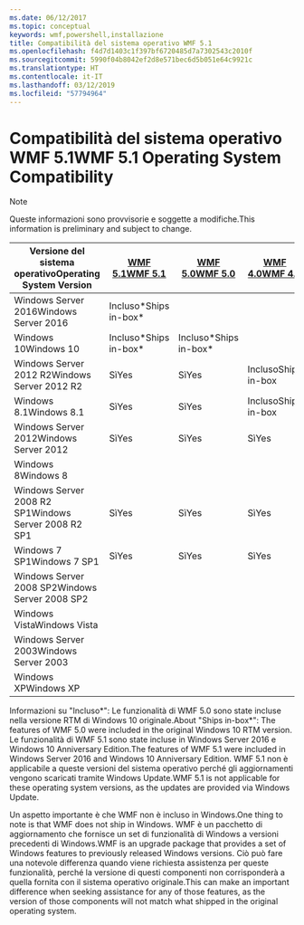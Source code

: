 ```yaml
---
ms.date: 06/12/2017
ms.topic: conceptual
keywords: wmf,powershell,installazione
title: Compatibilità del sistema operativo WMF 5.1
ms.openlocfilehash: f4d7d1403c1f397bf6720485d7a7302543c2010f
ms.sourcegitcommit: 5990f04b8042ef2d8e571bec6d5b051e64c9921c
ms.translationtype: HT
ms.contentlocale: it-IT
ms.lasthandoff: 03/12/2019
ms.locfileid: "57794964"
---
```

# <a name="wmf-51-operating-system-compatibility"></a><span data-ttu-id="fe3bf-103">Compatibilità del sistema operativo WMF 5.1</span><span class="sxs-lookup"><span data-stu-id="fe3bf-103">WMF 5.1 Operating System Compatibility</span></span>

> [!NOTE]
> <span data-ttu-id="fe3bf-104">Queste informazioni sono provvisorie e soggette a modifiche.</span><span class="sxs-lookup"><span data-stu-id="fe3bf-104">This information is preliminary and subject to change.</span></span>

| <span data-ttu-id="fe3bf-105">Versione del sistema operativo</span><span class="sxs-lookup"><span data-stu-id="fe3bf-105">Operating System Version</span></span> | [<span data-ttu-id="fe3bf-106">WMF 5.1</span><span class="sxs-lookup"><span data-stu-id="fe3bf-106">WMF 5.1</span></span>](https://aka.ms/wmf51download) | [<span data-ttu-id="fe3bf-107">WMF 5.0</span><span class="sxs-lookup"><span data-stu-id="fe3bf-107">WMF 5.0</span></span>](https://aka.ms/wmf5download) | [<span data-ttu-id="fe3bf-108">WMF 4.0</span><span class="sxs-lookup"><span data-stu-id="fe3bf-108">WMF 4.0</span></span>](https://aka.ms/wmf4download) |  [<span data-ttu-id="fe3bf-109">WMF 3.0</span><span class="sxs-lookup"><span data-stu-id="fe3bf-109">WMF 3.0</span></span>](https://aka.ms/wmf3download) | [<span data-ttu-id="fe3bf-110">WMF 2.0</span><span class="sxs-lookup"><span data-stu-id="fe3bf-110">WMF 2.0</span></span>](https://aka.ms/wmf2download) |
| ------------------------ | ----------- | ----------- | ----------- | ------------ |  ------------- |
| <span data-ttu-id="fe3bf-111">Windows Server 2016</span><span class="sxs-lookup"><span data-stu-id="fe3bf-111">Windows Server 2016</span></span> | <span data-ttu-id="fe3bf-112">Incluso\*</span><span class="sxs-lookup"><span data-stu-id="fe3bf-112">Ships in-box\*</span></span> |  |  |  |  |
| <span data-ttu-id="fe3bf-113">Windows 10</span><span class="sxs-lookup"><span data-stu-id="fe3bf-113">Windows 10</span></span> | <span data-ttu-id="fe3bf-114">Incluso\*</span><span class="sxs-lookup"><span data-stu-id="fe3bf-114">Ships in-box\*</span></span> | <span data-ttu-id="fe3bf-115">Incluso\*</span><span class="sxs-lookup"><span data-stu-id="fe3bf-115">Ships in-box\*</span></span>  | | | |
| <span data-ttu-id="fe3bf-116">Windows Server 2012 R2</span><span class="sxs-lookup"><span data-stu-id="fe3bf-116">Windows Server 2012 R2</span></span>| <span data-ttu-id="fe3bf-117">Sì</span><span class="sxs-lookup"><span data-stu-id="fe3bf-117">Yes</span></span> | <span data-ttu-id="fe3bf-118">Sì</span><span class="sxs-lookup"><span data-stu-id="fe3bf-118">Yes</span></span> | <span data-ttu-id="fe3bf-119">Incluso</span><span class="sxs-lookup"><span data-stu-id="fe3bf-119">Ships in-box</span></span> |  |  |
| <span data-ttu-id="fe3bf-120">Windows 8.1</span><span class="sxs-lookup"><span data-stu-id="fe3bf-120">Windows 8.1</span></span> | <span data-ttu-id="fe3bf-121">Sì</span><span class="sxs-lookup"><span data-stu-id="fe3bf-121">Yes</span></span> | <span data-ttu-id="fe3bf-122">Sì</span><span class="sxs-lookup"><span data-stu-id="fe3bf-122">Yes</span></span> |  <span data-ttu-id="fe3bf-123">Incluso</span><span class="sxs-lookup"><span data-stu-id="fe3bf-123">Ships in-box</span></span> |  |  |
| <span data-ttu-id="fe3bf-124">Windows Server 2012</span><span class="sxs-lookup"><span data-stu-id="fe3bf-124">Windows Server 2012</span></span> | <span data-ttu-id="fe3bf-125">Sì</span><span class="sxs-lookup"><span data-stu-id="fe3bf-125">Yes</span></span> | <span data-ttu-id="fe3bf-126">Sì</span><span class="sxs-lookup"><span data-stu-id="fe3bf-126">Yes</span></span> | <span data-ttu-id="fe3bf-127">Sì</span><span class="sxs-lookup"><span data-stu-id="fe3bf-127">Yes</span></span> |  <span data-ttu-id="fe3bf-128">Incluso</span><span class="sxs-lookup"><span data-stu-id="fe3bf-128">Ships in-box</span></span> | |
| <span data-ttu-id="fe3bf-129">Windows 8</span><span class="sxs-lookup"><span data-stu-id="fe3bf-129">Windows 8</span></span> |  |  |  | <span data-ttu-id="fe3bf-130">Incluso</span><span class="sxs-lookup"><span data-stu-id="fe3bf-130">Ships in-box</span></span> | |
| <span data-ttu-id="fe3bf-131">Windows Server 2008 R2 SP1</span><span class="sxs-lookup"><span data-stu-id="fe3bf-131">Windows Server 2008 R2 SP1</span></span> | <span data-ttu-id="fe3bf-132">Sì</span><span class="sxs-lookup"><span data-stu-id="fe3bf-132">Yes</span></span> | <span data-ttu-id="fe3bf-133">Sì</span><span class="sxs-lookup"><span data-stu-id="fe3bf-133">Yes</span></span> | <span data-ttu-id="fe3bf-134">Sì</span><span class="sxs-lookup"><span data-stu-id="fe3bf-134">Yes</span></span> |  <span data-ttu-id="fe3bf-135">Sì</span><span class="sxs-lookup"><span data-stu-id="fe3bf-135">Yes</span></span>| <span data-ttu-id="fe3bf-136">Incluso</span><span class="sxs-lookup"><span data-stu-id="fe3bf-136">Ships in-box</span></span> |
| <span data-ttu-id="fe3bf-137">Windows 7 SP1</span><span class="sxs-lookup"><span data-stu-id="fe3bf-137">Windows 7 SP1</span></span>  | <span data-ttu-id="fe3bf-138">Sì</span><span class="sxs-lookup"><span data-stu-id="fe3bf-138">Yes</span></span> | <span data-ttu-id="fe3bf-139">Sì</span><span class="sxs-lookup"><span data-stu-id="fe3bf-139">Yes</span></span> | <span data-ttu-id="fe3bf-140">Sì</span><span class="sxs-lookup"><span data-stu-id="fe3bf-140">Yes</span></span> | <span data-ttu-id="fe3bf-141">Sì</span><span class="sxs-lookup"><span data-stu-id="fe3bf-141">Yes</span></span> | <span data-ttu-id="fe3bf-142">Incluso</span><span class="sxs-lookup"><span data-stu-id="fe3bf-142">Ships in-box</span></span> |
| <span data-ttu-id="fe3bf-143">Windows Server 2008 SP2</span><span class="sxs-lookup"><span data-stu-id="fe3bf-143">Windows Server 2008 SP2</span></span> | | | | <span data-ttu-id="fe3bf-144">Sì</span><span class="sxs-lookup"><span data-stu-id="fe3bf-144">Yes</span></span> | <span data-ttu-id="fe3bf-145">Sì</span><span class="sxs-lookup"><span data-stu-id="fe3bf-145">Yes</span></span> |
| <span data-ttu-id="fe3bf-146">Windows Vista</span><span class="sxs-lookup"><span data-stu-id="fe3bf-146">Windows Vista</span></span> | | | | | <span data-ttu-id="fe3bf-147">Sì</span><span class="sxs-lookup"><span data-stu-id="fe3bf-147">Yes</span></span> |
| <span data-ttu-id="fe3bf-148">Windows Server 2003</span><span class="sxs-lookup"><span data-stu-id="fe3bf-148">Windows Server 2003</span></span>| | | |  | <span data-ttu-id="fe3bf-149">Sì</span><span class="sxs-lookup"><span data-stu-id="fe3bf-149">Yes</span></span> |
| <span data-ttu-id="fe3bf-150">Windows XP</span><span class="sxs-lookup"><span data-stu-id="fe3bf-150">Windows XP</span></span> | | | |  | <span data-ttu-id="fe3bf-151">Sì</span><span class="sxs-lookup"><span data-stu-id="fe3bf-151">Yes</span></span> |

<span data-ttu-id="fe3bf-152">Informazioni su "Incluso\*": Le funzionalità di WMF 5.0 sono state incluse nella versione RTM di Windows 10 originale.</span><span class="sxs-lookup"><span data-stu-id="fe3bf-152">About "Ships in-box\*": The features of WMF 5.0 were included in the original Windows 10 RTM version.</span></span>
<span data-ttu-id="fe3bf-153">Le funzionalità di WMF 5.1 sono state incluse in Windows Server 2016 e Windows 10 Anniversary Edition.</span><span class="sxs-lookup"><span data-stu-id="fe3bf-153">The features of WMF 5.1 were included in Windows Server 2016 and Windows 10 Anniversary Edition.</span></span>
<span data-ttu-id="fe3bf-154">WMF 5.1 non è applicabile a queste versioni del sistema operativo perché gli aggiornamenti vengono scaricati tramite Windows Update.</span><span class="sxs-lookup"><span data-stu-id="fe3bf-154">WMF 5.1 is not applicable for these operating system versions, as the updates are provided via Windows Update.</span></span>

<span data-ttu-id="fe3bf-155">Un aspetto importante è che WMF non è incluso in Windows.</span><span class="sxs-lookup"><span data-stu-id="fe3bf-155">One thing to note is that WMF does not ship in Windows.</span></span>
<span data-ttu-id="fe3bf-156">WMF è un pacchetto di aggiornamento che fornisce un set di funzionalità di Windows a versioni precedenti di Windows.</span><span class="sxs-lookup"><span data-stu-id="fe3bf-156">WMF is an upgrade package that provides a set of Windows features to previously released Windows versions.</span></span>
<span data-ttu-id="fe3bf-157">Ciò può fare una notevole differenza quando viene richiesta assistenza per queste funzionalità, perché la versione di questi componenti non corrisponderà a quella fornita con il sistema operativo originale.</span><span class="sxs-lookup"><span data-stu-id="fe3bf-157">This can make an important difference when seeking assistance for any of those features, as the version of those components will not match what shipped in the original operating system.</span></span>
